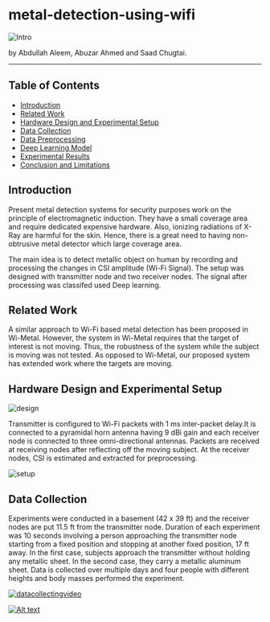 # metal-detection-using-wifi

![Intro](https://cdn.pbrd.co/images/HWwE1cM5.jpg)

by Abdullah Aleem, Abuzar Ahmed and Saad Chugtai.

---

## Table of Contents

- [Introduction](#introduction)
- [Related Work](#related-work)
- [Hardware Design and Experimental Setup](#hardware-design)
- [Data Collection](#data-collection)
- [Data Preprocessing](#data-preprocessing)
- [Deep Learning Model](#deep-learning-model)
- [Experimental Results](#experimental-results)
- [Conclusion and Limitations](#conclusion)


## Introduction
Present metal detection systems for security purposes work on the principle of electromagnetic induction. They have a small coverage area and require dedicated expensive hardware. Also, ionizing radiations of X-Ray are harmful for the skin. Hence, there is a great need to having non-obtrusive metal detector which large coverage area.

The main idea is to detect metallic object on human by recording and processing the changes in CSI amplitude (Wi-Fi Signal). The setup was designed with transmitter node and two receiver nodes. The signal after processing was classifed used Deep learning.

## Related Work
A similar approach to Wi-Fi based metal detection has been proposed in Wi-Metal. However, the system in Wi-Metal requires that the target of interest is not moving. Thus, the robustness of the system while the subject is moving was not tested. As opposed to Wi-Metal, our proposed system has extended work where the targets are moving.

## Hardware Design and Experimental Setup

![design](https://cdn.pbrd.co/images/HWwIlJf.png)

Transmitter is configured to Wi-Fi packets with 1 ms inter-packet delay.It is connected to a pyramidal horn antenna having 9 dBi gain and each receiver node is connected to three omni-directional antennas. Packets are received at receiving nodes after reflecting off the moving subject. At the receiver nodes, CSI is estimated and extracted for preprocessing. 

![setup](https://userscontent2.emaze.com/images/694313c7-4a1b-4238-afea-b3d7418ecc2d/316ece7fbf0d0e35baad1f07800c0903.jpg)


## Data Collection

Experiments were conducted in a basement (42 x 39 ft) and the receiver nodes are put 11.5 ft from the transmitter node. 
Duration of each experiment was 10 seconds involving a person approaching the transmitter node starting from a fixed position and stopping at another fixed position, 17 ft away.
In the first case, subjects approach the transmitter without holding any metallic sheet. In the second case, they carry a metallic aluminum sheet.
Data is collected over multiple days and four people with different heights and body masses performed the experiment.

[![datacollectingvideo]()](https://userscontent2.emaze.com/media/694313c7-4a1b-4238-afea-b3d7418ecc2d/0915270fe1e9f3bc72765e47190a30a1.MP4)

[![Alt text](https://img.youtube.com/vi/VID/0.jpg)](https://www.youtube.com/watch?v=VID)


